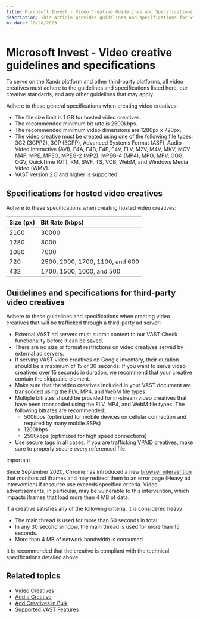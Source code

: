 ```yaml
---
title: Microsoft Invest - Video Creative Guidelines and Specifications
description: This article provides guidelines and specifications for video creatives.
ms.date: 10/28/2023
---
```


# Microsoft Invest - Video creative guidelines and specifications

To serve on the Xandr platform and other third-party platforms, all video creatives must adhere to the guidelines and specifications listed here, our creative standards, and any other guidelines that may apply.

Adhere to these general specifications when creating video creatives:

- The file size limit is 1 GB for hosted video creatives.
- The recommended minimum bit rate is 2500kbps.
- The recommended minimum video dimensions are 1280px x 720px.
- The video creative must be created using one of the following file types: 3G2 (3GPP2), 3GP (3GPP), Advanced Systems Format (ASF), Audio Video Interactive (AVI), F4A, F4B, F4P, F4V, FLV, M2V, M4V, MKV, MOV, M4P, MPE, MPEG, MPEG-2 (MP2), MPEG-4 (MP4), MPG, MPV, OGG, OGV, QuickTime (QT), RM, SWF, TS, VOB, WebM, and Windows Media Video (WMV).
- VAST version 2.0 and higher is supported.

## Specifications for hosted video creatives

Adhere to these specifications when creating hosted video creatives:

| Size (px) | Bit Rate (kbps) |
|:---|:---|
| 2160 | 30000 |
| 1280 | 8000 |
| 1080 | 7000 |
| 720 | 2500, 2000, 1700, 1100, and 600 |
| 432 | 1700, 1500, 1000, and 500 |

## Guidelines and specifications for third-party video creatives

Adhere to these guidelines and specifications when creating video creatives that will be trafficked through a third-party ad server:

- External VAST ad servers must submit content to our VAST Check functionality before it can be saved.
- There are no size or format restrictions on video creatives served by external ad servers.
- If serving VAST video creatives on Google inventory, their duration should be a maximum of 15 or 30 seconds. If you want to serve video creatives over 15 seconds in duration, we recommend that your creative contain the skippable element.
- Make sure that the video creatives included in your VAST document are transcoded using the FLV, MP4, and WebM file types.
- Multiple bitrates should be provided for in-stream video creatives that have been transcoded using the FLV, MP4, and WebM file types. The following bitrates are recommended:
  - 500kbps (optimized for mobile devices on cellular connection and required by many mobile SSPs)
  - 1200kbps
  - 2500kbps (optimized for high speed connections)
- Use secure tags in all cases. If you are trafficking VPAID creatives, make sure to properly secure every referenced file.

> [!IMPORTANT]
> Since September 2020, Chrome has introduced a new [browser intervention](https://iabtechlab.com/blog/chrome-will-block-heavy-ads-soon-get-vast-video-ads-ready/) that monitors ad iframes and may redirect them to an error page (Heavy ad intervention) if resource use exceeds specified criteria. Video advertisements, in particular, may be vulnerable to this intervention, which impacts iframes that load more than 4 MB of data.
>
> If a creative satisfies any of the following criteria, it is considered heavy:
>
> - The main thread is used for more than 60 seconds in total.
> - In any 30 second window, the main thread is used for more than 15 seconds.
> - More than 4 MB of network bandwidth is consumed
>
> It is recommended that the creative is compliant with the technical specifications detailed above.

## Related topics

- [Video Creatives](./video-creatives.md)
- [Add a Creative](./add-a-creative.md)
- [Add Creatives in Bulk](./add-creatives-in-bulk.md)
- [Supported VAST Features](./supported-vast-features.md)
